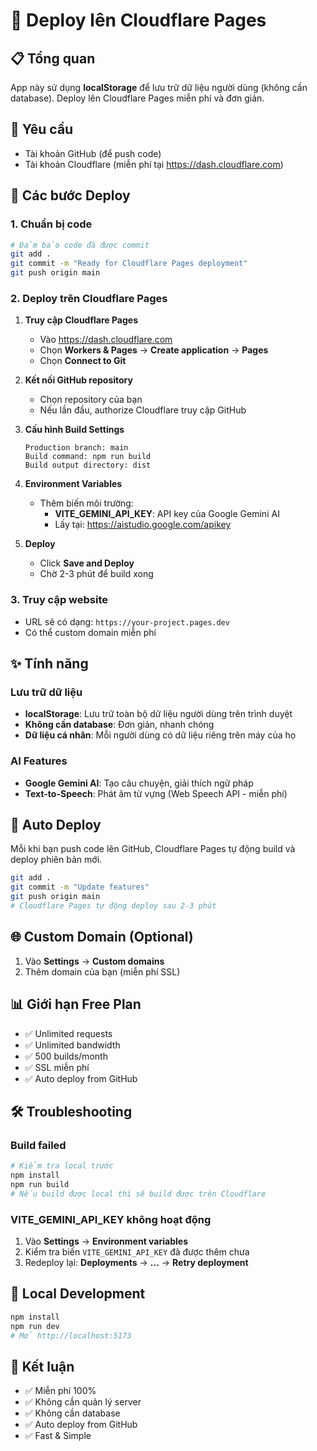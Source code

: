# 🚀 Deploy lên Cloudflare Pages

## 📋 Tổng quan
App này sử dụng **localStorage** để lưu trữ dữ liệu người dùng (không cần database). Deploy lên Cloudflare Pages miễn phí và đơn giản.

## 🔧 Yêu cầu
- Tài khoản GitHub (để push code)
- Tài khoản Cloudflare (miễn phí tại https://dash.cloudflare.com)

## 📝 Các bước Deploy

### 1. Chuẩn bị code
```bash
# Đảm bảo code đã được commit
git add .
git commit -m "Ready for Cloudflare Pages deployment"
git push origin main
```

### 2. Deploy trên Cloudflare Pages

1. **Truy cập Cloudflare Pages**
   - Vào https://dash.cloudflare.com
   - Chọn **Workers & Pages** → **Create application** → **Pages**
   - Chọn **Connect to Git**

2. **Kết nối GitHub repository**
   - Chọn repository của bạn
   - Nếu lần đầu, authorize Cloudflare truy cập GitHub

3. **Cấu hình Build Settings**
   ```
   Production branch: main
   Build command: npm run build
   Build output directory: dist
   ```

4. **Environment Variables**
   - Thêm biến môi trường:
     - **VITE_GEMINI_API_KEY**: API key của Google Gemini AI
     - Lấy tại: https://aistudio.google.com/apikey

5. **Deploy**
   - Click **Save and Deploy**
   - Chờ 2-3 phút để build xong

### 3. Truy cập website
- URL sẽ có dạng: `https://your-project.pages.dev`
- Có thể custom domain miễn phí

## ✨ Tính năng

### Lưu trữ dữ liệu
- **localStorage**: Lưu trữ toàn bộ dữ liệu người dùng trên trình duyệt
- **Không cần database**: Đơn giản, nhanh chóng
- **Dữ liệu cá nhân**: Mỗi người dùng có dữ liệu riêng trên máy của họ

### AI Features
- **Google Gemini AI**: Tạo câu chuyện, giải thích ngữ pháp
- **Text-to-Speech**: Phát âm từ vựng (Web Speech API - miễn phí)

## 🔄 Auto Deploy
Mỗi khi bạn push code lên GitHub, Cloudflare Pages tự động build và deploy phiên bản mới.

```bash
git add .
git commit -m "Update features"
git push origin main
# Cloudflare Pages tự động deploy sau 2-3 phút
```

## 🌐 Custom Domain (Optional)
1. Vào **Settings** → **Custom domains**
2. Thêm domain của bạn (miễn phí SSL)

## 📊 Giới hạn Free Plan
- ✅ Unlimited requests
- ✅ Unlimited bandwidth
- ✅ 500 builds/month
- ✅ SSL miễn phí
- ✅ Auto deploy from GitHub

## 🛠️ Troubleshooting

### Build failed
```bash
# Kiểm tra local trước
npm install
npm run build
# Nếu build được local thì sẽ build được trên Cloudflare
```

### VITE_GEMINI_API_KEY không hoạt động
1. Vào **Settings** → **Environment variables**
2. Kiểm tra biến `VITE_GEMINI_API_KEY` đã được thêm chưa
3. Redeploy lại: **Deployments** → **...** → **Retry deployment**

## 📱 Local Development
```bash
npm install
npm run dev
# Mở http://localhost:5173
```

## 🎯 Kết luận
- ✅ Miễn phí 100%
- ✅ Không cần quản lý server
- ✅ Không cần database
- ✅ Auto deploy from GitHub
- ✅ Fast & Simple
